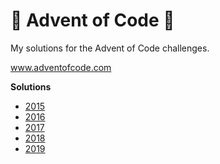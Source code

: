 # :christmas_tree: Advent of Code :christmas_tree:

My solutions for the Advent of Code challenges.

www.adventofcode.com

**Solutions**
- [2015](2015)
- [2016](2016)
- [2017](2017)
- [2018](2018)
- [2019](2019)

